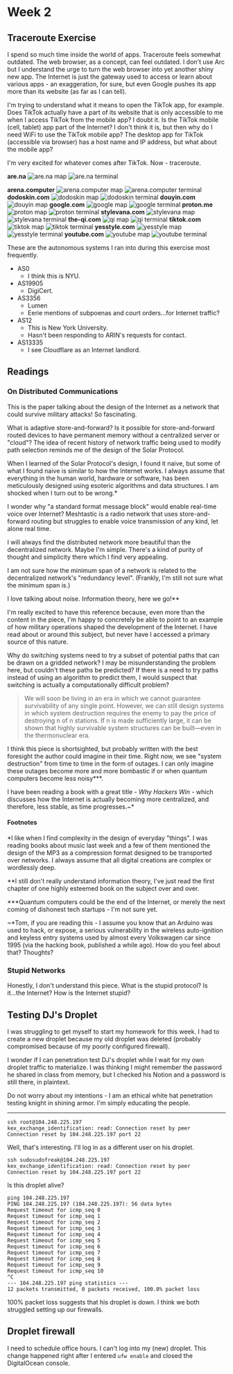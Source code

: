 # Week 2

## Traceroute Exercise

I spend so much time inside the world of apps. Traceroute feels somewhat outdated. The web browser, as a concept, can feel outdated. I don't use Arc but I understand the urge to turn the web browser into yet another shiny new app. The Internet is just the gateway used to access or learn about various apps - an exaggeration, for sure, but even Google pushes its app more than its website (as far as I can tell).

I'm trying to understand what it means to open the TikTok app, for example. Does TikTok actually have a part of its website that is only accessible to me when I access TikTok from the mobile app? I doubt it. Is the TikTok mobile (cell, tablet) app part of the Internet? I don't think it is, but then why do I need WiFi to use the TikTok mobile app? The desktop app for TikTok (accessible via browser) has a host name and IP address, but what about the mobile app? 

I'm very excited for whatever comes after TikTok. Now - traceroute.

**are.na**
![are.na map](https://enderversing.github.io/itp-blog/assets/img/undnet/week2/maps/arena_map.png)
![are.na terminal](https://enderversing.github.io/itp-blog/assets/img/undnet/week2/terminal/arena.png)

**arena.computer**
![arena.computer map](https://enderversing.github.io/itp-blog/assets/img/undnet/week2/maps/arenacomputer_map.png)
![arena.computer terminal](https://enderversing.github.io/itp-blog/assets/img/undnet/week2/terminal/arena_computer.png)
**dodoskin.com**
![dodoskin map](https://enderversing.github.io/itp-blog/assets/img/undnet/week2/maps/dodoskin_map.png)
![dodoskin terminal](https://enderversing.github.io/itp-blog/assets/img/undnet/week2/terminal/dodoskin.png)
**douyin.com**
![douyin map](https://enderversing.github.io/itp-blog/assets/img/undnet/week2/maps/douyin_map.png)
**google.com**
![google map](https://enderversing.github.io/itp-blog/assets/img/undnet/week2/maps/google_map.png)
![google terminal](https://enderversing.github.io/itp-blog/assets/img/undnet/week2/terminal/google.png)
**proton.me**
![proton map](https://enderversing.github.io/itp-blog/assets/img/undnet/week2/maps/proton_map.png)
![proton terminal](https://enderversing.github.io/itp-blog/assets/img/undnet/week2/terminal/protonmail.png)
**stylevana.com**
![stylevana map](https://enderversing.github.io/itp-blog/assets/img/undnet/week2/maps/stylevana_map.png)
![stylevana terminal](https://enderversing.github.io/itp-blog/assets/img/undnet/week2/terminal/stylevana.png)
**the-qi.com**
![qi map](https://enderversing.github.io/itp-blog/assets/img/undnet/week2/maps/the_qi_map.png)
![qi terminal](https://enderversing.github.io/itp-blog/assets/img/undnet/week2/terminal/the_qi.png)
**tiktok.com**
![tiktok map](https://enderversing.github.io/itp-blog/assets/img/undnet/week2/maps/tiktok_map.png)
![tiktok terminal](https://enderversing.github.io/itp-blog/assets/img/undnet/week2/terminal/tiktok.png)
**yesstyle.com**
![yesstyle map](https://enderversing.github.io/itp-blog/assets/img/undnet/week2/maps/yesstyle_map.png)
![yesstyle terminal](https://enderversing.github.io/itp-blog/assets/img/undnet/week2/terminal/yesstyle.png)
**youtube.com**
![youtube map](https://enderversing.github.io/itp-blog/assets/img/undnet/week2/maps/youtube_map.png)
![youtube terminal](https://enderversing.github.io/itp-blog/assets/img/undnet/week2/terminal/youtube.png)

These are the autonomous systems I ran into during this exercise most frequently. 
* AS0
    * I think this is NYU.
*  AS19905
    * DigiCert.
* AS3356
    * Lumen
    * Eerie mentions of subpoenas and court orders...for Internet traffic?
* AS12
    * This is New York University.
    * Hasn't been responding to ARIN's requests for contact.
* AS13335
    * I see Cloudflare as an Internet landlord.

## Readings

### On Distributed Communications



This is the paper talking about the design of the Internet as a network that could survive military attacks! So fascinating.


What is adaptive store-and-forward? Is it possible for store-and-forward routed devices to have permanent memory without a centralized server or "cloud"? The idea of recent history of network traffic being used to modify path selection reminds me of the design of the Solar Protocol. 

When I learned of the Solar Protocol's design, I found it naive, but some of what I found naive is similar to how the Internet works. I always assume that everything in the human world, hardware or software, has been meticulously designed using esoteric algorithms and data structures. I am shocked when I turn out to be wrong.*


I wonder why "a standard format message block" would enable real-time voice over Internet? Meshtastic is a radio network that uses store-and-forward routing but struggles to enable voice transmission of any kind, let alone real time.

I will always find the distributed network more beautiful than the decentralized network. Maybe I'm simple. There's a kind of purity of thought and simplicity there which I find very appealing.

I am not sure how the minimum span of a network is related to the decentralized network's "redundancy level". (Frankly, I'm still not sure what the minimum span is.)

I love talking about noise. Information theory, here we go!** 

I'm really excited to have this reference because, even more than the content in the piece, I'm happy to concretely be able to point to an example of how military operations shaped the development of the Internet. I have read about or around this subject, but never have I accessed a primary source of this nature.

Why do switching systems need to try a subset of potential paths that can be drawn on a gridded network? I may be misunderstanding the problem here, but couldn't these paths be predicted? If there is a need to try paths instead of using an algorithm to predict them, I would suspect that switching is actually a computationally difficult problem?


> We will soon be living in an era in which we cannot guarantee survivability of any single point. However, we can still design systems in which system destruction requires the enemy to pay the price of destroying n of n stations. If n is made sufficiently large, it can be shown that highly survivable system structures can be built—even in the thermonuclear era.
    



I think this piece is shortsighted, but probably written with the best foresight the author could imagine in their time. Right now, we see "system destruction" from time to time in the form of outages. I can only imagine these outages become more and more bombastic if or when quantum computers become less noisy***.

I have been reading a book with a great title - *Why Hackers Win* - which discusses how the Internet is actually becoming more centralized, and therefore, less stable, as time progresses.~*


#### Footnotes

*I like when I find complexity in the design of everyday "things". I was reading books about music last week and a few of them mentioned the design of the MP3 as a compression format designed to be transported over networks. I always assume that all digital creations are complex or wordlessly deep.

**I still don't really understand information theory, I've just read the first chapter of one highly esteemed book on the subject over and over.

***Quantum computers could be the end of the Internet, or merely the next coming of dishonest tech startups - I'm not sure yet.

~*Tom, if you are reading this - I assume you know that an Arduino was used to hack, or expose, a serious vulnerability in the  wireless auto-ignition and keyless entry systems used by almost every Volkswagen car since 1995 (via the hacking book, published a while ago). How do you feel about that? Thoughts?

### Stupid Networks

Honestly, I don't understand this piece. What is the stupid protocol? Is it...the Internet? How is the Internet stupid?

## Testing DJ's Droplet

I was struggling to get myself to start my homework for this week. I had to create a new droplet because my old droplet was deleted (probably compromised because of my poorly configured firewall). 

I wonder if I can penetration test DJ's droplet while I wait for my own droplet traffic to materialize. I was thinking I might remember the password he shared in class from memory, but I checked his Notion and a password is still there, in plaintext.

Do not worry about my intentions - I am an ethical white hat penetration testing knight in shining armor. I'm simply educating the people. 

---

``` 
ssh root@104.248.225.197
kex_exchange_identification: read: Connection reset by peer
Connection reset by 104.248.225.197 port 22
```

Well, that's interesting. I'll log in as a different user on his droplet.

```
ssh sudosudofreak@104.248.225.197
kex_exchange_identification: read: Connection reset by peer
Connection reset by 104.248.225.197 port 22
```

Is this droplet alive? 
```
ping 104.248.225.197
PING 104.248.225.197 (104.248.225.197): 56 data bytes
Request timeout for icmp_seq 0
Request timeout for icmp_seq 1
Request timeout for icmp_seq 2
Request timeout for icmp_seq 3
Request timeout for icmp_seq 4
Request timeout for icmp_seq 5
Request timeout for icmp_seq 6
Request timeout for icmp_seq 7
Request timeout for icmp_seq 8
Request timeout for icmp_seq 9
Request timeout for icmp_seq 10
^C
--- 104.248.225.197 ping statistics ---
12 packets transmitted, 0 packets received, 100.0% packet loss
```
100% packet loss suggests that his droplet is down. I think we both struggled setting up our firewalls.

## Droplet firewall

I need to schedule office hours. I can't log into my (new) droplet. This change happened right after I entered `ufw enable` and closed the DigitalOcean console.
